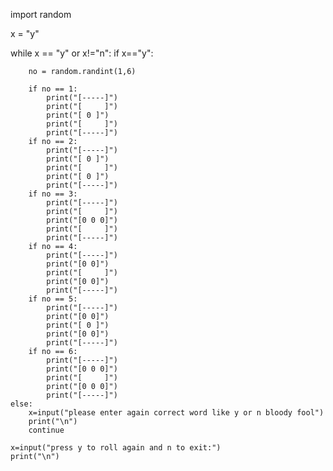 import random


x = "y"

while x == "y" or x!="n":
    if x=="y":
        
        no = random.randint(1,6)

        if no == 1:
            print("[-----]")
            print("[	 ]")
            print("[ 0 ]")
            print("[	 ]")
            print("[-----]")
        if no == 2:
            print("[-----]")
            print("[ 0 ]")
            print("[	 ]")
            print("[ 0 ]")
            print("[-----]")
        if no == 3:
            print("[-----]")
            print("[	 ]")
            print("[0 0 0]")
            print("[	 ]")
            print("[-----]")
        if no == 4:
            print("[-----]")
            print("[0 0]")
            print("[	 ]")
            print("[0 0]")
            print("[-----]")
        if no == 5:
            print("[-----]")
            print("[0 0]")
            print("[ 0 ]")
            print("[0 0]")
            print("[-----]")
        if no == 6:
            print("[-----]")
            print("[0 0 0]")
            print("[	 ]")
            print("[0 0 0]")
            print("[-----]")
    else:
        x=input("please enter again correct word like y or n bloody fool")
        print("\n")
        continue

    x=input("press y to roll again and n to exit:")
    print("\n")
    
   
        
